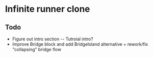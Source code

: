 # Infinite runner clone

## Todo

- Figure out intro section -- Tutroial intro?
- Improve Bridge block and add BridgeIsland alternative + rework/fix "collapsing" bridge flow
